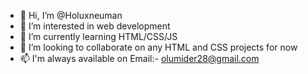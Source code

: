 - 👋 Hi, I’m @Holuxneuman
- 👀 I’m interested in web development
- 🌱 I’m currently learning HTML/CSS/JS
- 💞️ I’m looking to collaborate on any HTML and CSS projects for now
- 📫 I'm always available on Email:- olumider28@gmail.com

<!---
Holuxneuman/Holuxneuman is a ✨ special ✨ repository because its `README.md` (this file) appears on your GitHub profile.
You can click the Preview link to take a look at your changes.
--->
